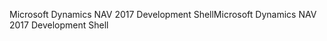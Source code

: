 <span data-ttu-id="e753e-101">Microsoft Dynamics NAV 2017 Development Shell</span><span class="sxs-lookup"><span data-stu-id="e753e-101">Microsoft Dynamics NAV 2017 Development Shell</span></span>